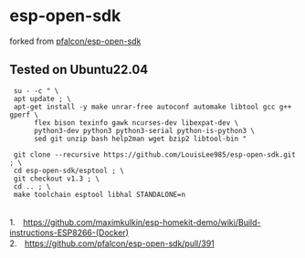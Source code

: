 # esp-open-sdk
forked from 
<a href="https://github.com/pfalcon/esp-open-sdk">pfalcon/esp-open-sdk</a>
<br>
## Tested on Ubuntu22.04

```
 su - -c " \
 apt update ; \
 apt-get install -y make unrar-free autoconf automake libtool gcc g++ gperf \
      flex bison texinfo gawk ncurses-dev libexpat-dev \
      python3-dev python3 python3-serial python-is-python3 \
      sed git unzip bash help2man wget bzip2 libtool-bin "
```

```	
 git clone --recursive https://github.com/LouisLee985/esp-open-sdk.git ; \
 cd esp-open-sdk/esptool ; \
 git checkout v1.3 ; \
 cd .. ; \
 make toolchain esptool libhal STANDALONE=n
```


<br>1.　https://github.com/maximkulkin/esp-homekit-demo/wiki/Build-instructions-ESP8266-(Docker)
<br>2.　https://github.com/pfalcon/esp-open-sdk/pull/391

